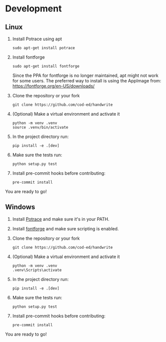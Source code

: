 # Development

## Linux

1. Install Potrace using apt

   ```console
   sudo apt-get install potrace
   ```

2. Install fontforge

   ```console
   sudo apt-get install fontforge
   ```

   Since the PPA for fontforge is no longer maintained, apt might not work for some users. The preferred way to install is using the AppImage from: https://fontforge.org/en-US/downloads/

3. Clone the repository or your fork

   ```console
   git clone https://github.com/cod-ed/handwrite
   ```

4. (Optional) Make a virtual environment and activate it

   ```console
   python -m venv .venv
   source .venv/bin/activate
   ```

5. In the project directory run:

   ```console
   pip install -e .[dev]
   ```

6. Make sure the tests run:

   ```console
   python setup.py test
   ```

7. Install pre-commit hooks before contributing:

   ```console
   pre-commit install
   ```

You are ready to go!

## Windows

1. Install [Potrace](http://potrace.sourceforge.net/#downloading) and make sure it's in your PATH.

2. Install [fontforge](https://fontforge.org/en-US/downloads/) and make sure scripting is enabled.

3. Clone the repository or your fork

   ```console
   git clone https://github.com/cod-ed/handwrite
   ```

4. (Optional) Make a virtual environment and activate it

   ```console
   python -m venv .venv
   .venv\Scripts\activate
   ```

5. In the project directory run:

   ```console
   pip install -e .[dev]
   ```

6. Make sure the tests run:

   ```console
   python setup.py test
   ```

7. Install pre-commit hooks before contributing:

   ```console
   pre-commit install
   ```

You are ready to go!